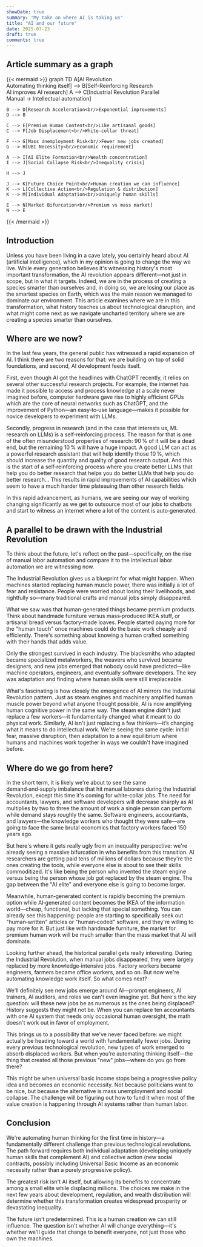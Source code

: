 ```yaml
---
showDate: true
summary: "My take on where AI is taking us"
title: "AI and our future"
date: 2025-07-23
draft: true
comments: true
---
```


## Article summary as a graph
{{< mermaid >}}
graph TD
    A[AI Revolution<br/>Automating thinking itself] --> B[Self-Reinforcing Research<br/>AI improves AI research]
    A --> C[Industrial Revolution Parallel<br/>Manual → Intellectual automation]
    
    B --> D[Research Acceleration<br/>Exponential improvements]
    D --> B
    
    C --> E[Premium Human Content<br/>Like artisanal goods]
    C --> F[Job Displacement<br/>White-collar threat]
    
    F --> G[Mass Unemployment Risk<br/>Fewer new jobs created]
    G --> H[UBI Necessity<br/>Economic requirement]
    
    A --> I[AI Elite Formation<br/>Wealth concentration]
    I --> J[Social Collapse Risk<br/>Inequality crisis]
    
    H --> J
    
    J --> K[Future Choice Point<br/>Human creation we can influence]
    K --> L[Collective Action<br/>Regulation & distribution]
    K --> M[Individual Adaptation<br/>Uniquely human skills]
    
    E --> N[Market Bifurcation<br/>Premium vs mass market]
    N --> E
{{< /mermaid >}}

## Introduction

Unless you have been living in a cave lately, you certainly  heard about AI (artificial intelligence), which in my opinion is going to change the way we live. While every generation believes it's witnessing history's most important transformation, the AI revolution appears different—not just in scope, but in what it targets. Indeed, we are in the process of creating a species smarter than ourselves and, in doing so, we are losing our place as the smartest species on Earth, which was the main reason we managed to dominate our environment. This article examines where we are in this transformation, what history teaches us about technological disruption, and what might come next as we navigate uncharted territory where we are creating a species smarter than ourselves.

## Where are we now?

In the last few years, the general public has witnessed a rapid expansion of AI. I think there are two reasons for that: we are building on top of solid foundations, and second, AI development feeds itself.

First, even though AI got the headlines with ChatGPT recently, it relies on several other successful research projects. For example, the internet has made it possible to access and process knowledge at a scale never imagined before, computer hardware gave rise to highly efficient GPUs which are the core of neural networks such as ChatGPT, and the improvement of Python—an easy‑to‑use language—makes it possible for novice developers to experiment with LLMs.

Secondly, progress in research (and in the case that interests us, ML research on LLMs) is a self‑reinforcing process. The reason for that is one of the often misunderstood properties of research: 90 % of it will be a dead end, but the remaining 10 % will have a huge impact. A good LLM can act as a powerful research assistant that will help identify those 10 %, which should increase the quantity and quality of good research output. And this is the start of a self‑reinforcing process where you create better LLMs that help you do better research that helps you do better LLMs that help you do better research... This results in rapid improvements of AI capabilities which seem to have a much harder time plateauing than other research fields.

In this rapid advancement, as humans, we are seeing our way of working changing significantly as we get to outsource most of our jobs to chatbots and start to witness an internet where a lot of the content is auto‑generated.

## A parallel to be drawn with the Industrial Revolution

To think about the future, let's reflect on the past—specifically, on the rise of manual labor automation and compare it to the intellectual labor automation we are witnessing now.

The Industrial Revolution gives us a blueprint for what might happen. When machines started replacing human muscle power, there was initially a lot of fear and resistance. People were worried about losing their livelihoods, and rightfully so—many traditional crafts and manual jobs simply disappeared.

What we saw was that human‑generated things became premium products. Think about handmade furniture versus mass‑produced IKEA stuff, or artisanal bread versus factory‑made loaves. People started paying more for the "human touch" once machines could do the basic work cheaply and efficiently. There's something about knowing a human crafted something with their hands that adds value.

Only the strongest survived in each industry. The blacksmiths who adapted became specialized metalworkers, the weavers who survived became designers, and new jobs emerged that nobody could have predicted—like machine operators, engineers, and eventually software developers. The key was adaptation and finding where human skills were still irreplaceable.

What's fascinating is how closely the emergence of AI mirrors the Industrial Revolution pattern. Just as steam engines and machinery amplified human muscle power beyond what anyone thought possible, AI is now amplifying human cognitive power in the same way. The steam engine didn't just replace a few workers—it fundamentally changed what it meant to do physical work. Similarly, AI isn't just replacing a few thinkers—it’s changing what it means to do intellectual work. We're seeing the same cycle: initial fear, massive disruption, then adaptation to a new equilibrium where humans and machines work together in ways we couldn't have imagined before.

## Where do we go from here?

In the short term, it is likely we're about to see the same demand‑and‑supply imbalance that hit manual laborers during the Industrial Revolution, except this time it's coming for white‑collar jobs. The need for accountants, lawyers, and software developers will decrease sharply as AI multiplies by two to three the amount of work a single person can perform while demand stays roughly the same. Software engineers, accountants, and lawyers—the knowledge workers who thought they were safe—are going to face the same brutal economics that factory workers faced 150 years ago.

But here's where it gets really ugly from an inequality perspective: we're already seeing a massive bifurcation in who benefits from this transition. AI researchers are getting paid tens of millions of dollars because they're the ones creating the tools, while everyone else is about to see their skills commoditized. It's like being the person who invented the steam engine versus being the person whose job got replaced by the steam engine. The gap between the "AI elite" and everyone else is going to become larger.

Meanwhile, human‑generated content is rapidly becoming the premium option while AI‑generated content becomes the IKEA of the information world—cheap, functional, but lacking that special something. You can already see this happening: people are starting to specifically seek out "human‑written" articles or "human‑coded" software, and they're willing to pay more for it. But just like with handmade furniture, the market for premium human work will be much smaller than the mass market that AI will dominate.

Looking further ahead, the historical parallel gets really interesting. During the Industrial Revolution, when manual jobs disappeared, they were largely replaced by more knowledge‑intensive jobs. Factory workers became engineers, farmers became office workers, and so on. But now we're automating knowledge work itself. So what comes next?

We'll definitely see new jobs emerge around AI—prompt engineers, AI trainers, AI auditors, and roles we can't even imagine yet. But here's the key question: will these new jobs be as numerous as the ones being displaced? History suggests they might not be. When you can replace ten accountants with one AI system that needs only occasional human oversight, the math doesn't work out in favor of employment.

This brings us to a possibility that we've never faced before: we might actually be heading toward a world with fundamentally fewer jobs. During every previous technological revolution, new types of work emerged to absorb displaced workers. But when you're automating thinking itself—the thing that created all those previous "new" jobs—where do you go from there?

This might be when universal basic income stops being a progressive policy idea and becomes an economic necessity. Not because politicians want to be nice, but because the alternative is mass unemployment and social collapse. The challenge will be figuring out how to fund it when most of the value creation is happening through AI systems rather than human labor.

## Conclusion

We're automating human thinking for the first time in history—a fundamentally different challenge than previous technological revolutions. The path forward requires both individual adaptation (developing uniquely human skills that complement AI) and collective action (new social contracts, possibly including Universal Basic Income as an economic necessity rather than a purely progressive policy).

The greatest risk isn't AI itself, but allowing its benefits to concentrate among a small elite while displacing millions. The choices we make in the next few years about development, regulation, and wealth distribution will determine whether this transformation creates widespread prosperity or devastating inequality.

The future isn't predetermined. This is a human creation we can still influence. The question isn't whether AI will change everything—it's whether we'll guide that change to benefit everyone, not just those who own the machines.
